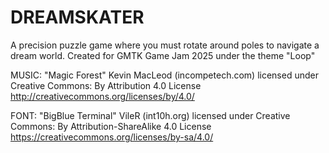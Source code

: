 # DREAMSKATER
A precision puzzle game where you must rotate around poles to navigate a dream world.
Created for GMTK Game Jam 2025 under the theme "Loop"

MUSIC: "Magic Forest" Kevin MacLeod (incompetech.com) licensed under Creative Commons: By Attribution 4.0 License http://creativecommons.org/licenses/by/4.0/

FONT: "BigBlue Terminal" VileR (int10h.org) licensed under Creative Commons: By Attribution-ShareAlike 4.0 License https://creativecommons.org/licenses/by-sa/4.0/

